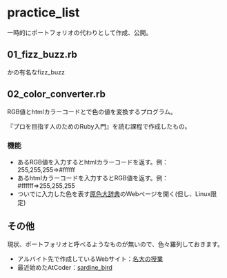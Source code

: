 # practice_list
一時的にポートフォリオの代わりとして作成、公開。

## 01_fizz_buzz.rb
かの有名なfizz_buzz

## 02_color_converter.rb
RGB値とhtmlカラーコードとで色の値を変換するプログラム。

『プロを目指す人のためのRuby入門』を読む課程で作成したもの。
### 機能
- あるRGB値を入力するとhtmlカラーコードを返す。例：255,255,255=>#ffffff
- あるhtmlカラーコードを入力するとRGB値を返す。例：#ffffff=>255,255,255
- ついでに入力した色を表す[原色大辞典](https://www.colordic.org/)のWebページを開く(但し、Linux限定)

## その他
現状、ポートフォリオと呼べるようなものが無いので、色々羅列しておきます。

- アルバイト先で作成しているWebサイト：[名大の授業](https://ocw.nagoya-u.jp/ja/)
- 最近始めたAtCoder：[sardine_bird](https://atcoder.jp/users/sardine_bird)
